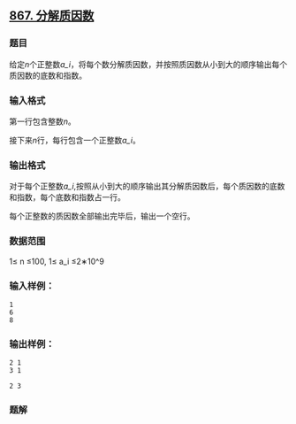 ## [867. 分解质因数](https://www.acwing.com/problem/content/solution/869/1/)

### 题目

给定*n*个正整数*a_i*，将每个数分解质因数，并按照质因数从小到大的顺序输出每个质因数的底数和指数。

### 输入格式

第一行包含整数*n*。

接下来*n*行，每行包含一个正整数*a_i*。

### 输出格式

对于每个正整数*a_i*,按照从小到大的顺序输出其分解质因数后，每个质因数的底数和指数，每个底数和指数占一行。

每个正整数的质因数全部输出完毕后，输出一个空行。

### 数据范围

1≤ n ≤100,
1≤ a_i ≤2∗10^9

### 输入样例：

```
1
6
8
```

### 输出样例：

```
2 1
3 1

2 3
```

### 题解